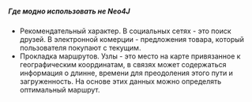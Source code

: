 ##### Где модно использовать не Neo4J
- Рекомендательный характер. В социальных сетях - это поиск друзей. В электронной комерции - предложения товара, который пользователя покупают с текущим.
- Прокладка маршрутов. Узлы - это место на карте привязанное к географическим координатам, в связях может содержаться информация о длинне, времени для преодоления этого пути и загруженность. На основе этих данных можно определять оптимальный маршрут.